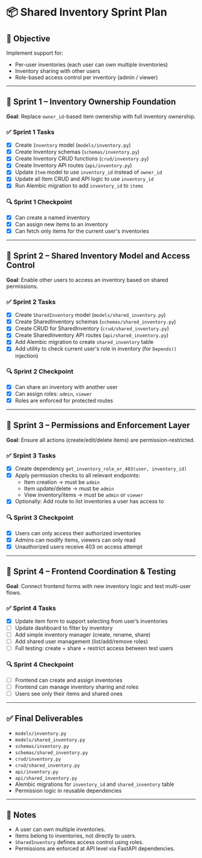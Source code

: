 # 📦 Shared Inventory Sprint Plan

## 🎯 Objective

Implement support for:

- Per-user inventories (each user can own multiple inventories)
- Inventory sharing with other users
- Role-based access control per inventory (admin / viewer)

---

## 📆 Sprint 1 – Inventory Ownership Foundation

**Goal**: Replace `owner_id`-based item ownership with full inventory ownership.

### ✅ Sprint 1 Tasks

- [x] Create `Inventory` model (`models/inventory.py`)
- [x] Create Inventory schemas (`schemas/inventory.py`)
- [x] Create Inventory CRUD functions (`crud/inventory.py`)
- [x] Create Inventory API routes (`api/inventory.py`)
- [x] Update `Item` model to use `inventory_id` instead of `owner_id`
- [x] Update all Item CRUD and API logic to use `inventory_id`
- [x] Run Alembic migration to add `inventory_id` to `items`

### 🔍 Sprint 1 Checkpoint

- [x] Can create a named inventory
- [x] Can assign new items to an inventory
- [x] Can fetch only items for the current user's inventories

---

## 📆 Sprint 2 – Shared Inventory Model and Access Control

**Goal**: Enable other users to access an inventory based on shared permissions.

### ✅ Sprint 2 Tasks

- [X] Create `SharedInventory` model (`models/shared_inventory.py`)
- [X] Create SharedInventory schemas (`schemas/shared_inventory.py`)
- [X] Create CRUD for SharedInventory (`crud/shared_inventory.py`)
- [X] Create SharedInventory API routes (`api/shared_inventory.py`)
- [X] Add Alembic migration to create `shared_inventory` table
- [X] Add utility to check current user's role in inventory (for `Depends()` injection)

### 🔍 Sprint 2 Checkpoint

- [X] Can share an inventory with another user
- [X] Can assign roles: `admin`, `viewer`
- [X] Roles are enforced for protected routes

---

## 📆 Sprint 3 – Permissions and Enforcement Layer

**Goal**: Ensure all actions (create/edit/delete items) are permission-restricted.

### ✅ Srpint 3 Tasks

- [X] Create dependency `get_inventory_role_or_403(user, inventory_id)`
- [X] Apply permission checks to all relevant endpoints:
  - Item creation → must be `admin`
  - Item update/delete → must be `admin`
  - View inventory/items → must be `admin` or `viewer`
- [X] Optionally: Add route to list inventories a user has access to

### 🔍 Sprint 3 Checkpoint

- [X] Users can only access their authorized inventories
- [X] Admins can modify items, viewers can only read
- [X] Unauthorized users receive 403 on access attempt

---

## 📆 Sprint 4 – Frontend Coordination & Testing

**Goal**: Connect frontend forms with new inventory logic and test multi-user flows.

### ✅ Sprint 4 Tasks

- [X] Update item form to support selecting from user’s inventories
- [ ] Update dashboard to filter by inventory
- [ ] Add simple inventory manager (create, rename, share)
- [ ] Add shared user management (list/add/remove roles)
- [ ] Full testing: create + share + restrict access between test users

### 🔍 Sprint 4 Checkpoint

- [ ] Frontend can create and assign inventories
- [ ] Frontend can manage inventory sharing and roles
- [ ] Users see only their items and shared ones

---

## ✅ Final Deliverables

- `models/inventory.py`
- `models/shared_inventory.py`
- `schemas/inventory.py`
- `schemas/shared_inventory.py`
- `crud/inventory.py`
- `crud/shared_inventory.py`
- `api/inventory.py`
- `api/shared_inventory.py`
- Alembic migrations for `inventory_id` and `shared_inventory` table
- Permission logic in reusable dependencies

---

## 🧠 Notes

- A user can own multiple inventories.
- Items belong to inventories, not directly to users.
- `SharedInventory` defines access control using roles.
- Permissions are enforced at API level via FastAPI dependencies.
